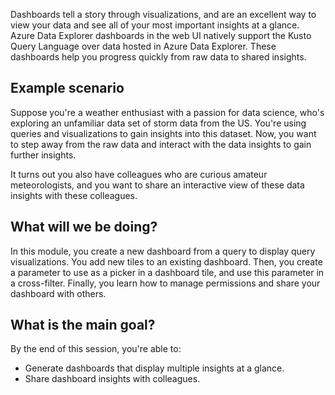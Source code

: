 Dashboards tell a story through visualizations, and are an excellent way to view your data and see all of your most important insights at a glance. Azure Data Explorer dashboards in the web UI natively support the Kusto Query Language over data hosted in Azure Data Explorer. These dashboards help you progress quickly from raw data to shared insights. 

## Example scenario

Suppose you're a weather enthusiast with a passion for data science, who's exploring an unfamiliar data set of storm data from the US. You're using queries and visualizations to gain insights into this dataset. Now, you want to step away from the raw data and interact with the data insights to gain further insights.

It turns out you also have colleagues who are curious amateur meteorologists, and you want to share an interactive view of these data insights with these colleagues.

## What will we be doing?

In this module, you create a new dashboard from a query to display query visualizations. You add new tiles to an existing dashboard. Then, you create a parameter to use as a picker in a dashboard tile, and use this parameter in a cross-filter. Finally, you learn how to manage permissions and share your dashboard with others.

## What is the main goal?

By the end of this session, you're able to:

* Generate dashboards that display multiple insights at a glance.
* Share dashboard insights with colleagues.

